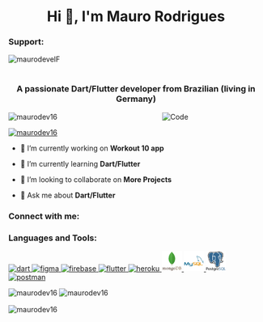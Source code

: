 <h1 align="center">Hi 👋, I'm Mauro Rodrigues</h1>
<h3 align="left">Support:</h3>
<p><a href="https://www.buymeacoffee.com/maurodevelF"> <img align="left" src="https://cdn.buymeacoffee.com/buttons/v2/default-yellow.png" height="50" width="210" alt="maurodevelF" /></a></p><br><br>
<h3 align="center">A passionate Dart/Flutter developer from Brazilian (living in Germany)</h3>
<img align="right" alt="Code" width="200" src="http://gifimgs.com/animations/anime/dragon-ball-z/Vegeta/vegeta_21.gif">

<p align="left"> <img src="https://komarev.com/ghpvc/?username=maurodev16&label=Profile%20views&color=0e75b6&style=flat" alt="maurodev16" /> </p>

<p align="left"> <a href="https://github.com/ryo-ma/github-profile-trophy"><img src="https://github-profile-trophy.vercel.app/?username=maurodev16" alt="maurodev16" /></a> </p>

- 🔭 I’m currently working on **Workout 10 app**

- 🌱 I’m currently learning **Dart/Flutter**

- 👯 I’m looking to collaborate on **More Projects**

- 💬 Ask me about **Dart/Flutter**

<h3 align="left">Connect with me:</h3>
<p align="left">
</p>

<h3 align="left">Languages and Tools:</h3>
<p align="left"> <a href="https://dart.dev" target="_blank" rel="noreferrer"> <img src="https://www.vectorlogo.zone/logos/dartlang/dartlang-icon.svg" alt="dart" width="40" height="40"/> </a> <a href="https://www.figma.com/" target="_blank" rel="noreferrer"> <img src="https://www.vectorlogo.zone/logos/figma/figma-icon.svg" alt="figma" width="40" height="40"/> </a> <a href="https://firebase.google.com/" target="_blank" rel="noreferrer"> <img src="https://www.vectorlogo.zone/logos/firebase/firebase-icon.svg" alt="firebase" width="40" height="40"/> </a> <a href="https://flutter.dev" target="_blank" rel="noreferrer"> <img src="https://www.vectorlogo.zone/logos/flutterio/flutterio-icon.svg" alt="flutter" width="40" height="40"/> </a> <a href="https://heroku.com" target="_blank" rel="noreferrer"> <img src="https://www.vectorlogo.zone/logos/heroku/heroku-icon.svg" alt="heroku" width="40" height="40"/> </a> <a href="https://www.mongodb.com/" target="_blank" rel="noreferrer"> <img src="https://raw.githubusercontent.com/devicons/devicon/master/icons/mongodb/mongodb-original-wordmark.svg" alt="mongodb" width="40" height="40"/> </a> <a href="https://www.mysql.com/" target="_blank" rel="noreferrer"> <img src="https://raw.githubusercontent.com/devicons/devicon/master/icons/mysql/mysql-original-wordmark.svg" alt="mysql" width="40" height="40"/> </a> <a href="https://www.postgresql.org" target="_blank" rel="noreferrer"> <img src="https://raw.githubusercontent.com/devicons/devicon/master/icons/postgresql/postgresql-original-wordmark.svg" alt="postgresql" width="40" height="40"/> </a> <a href="https://postman.com" target="_blank" rel="noreferrer"> <img src="https://www.vectorlogo.zone/logos/getpostman/getpostman-icon.svg" alt="postman" width="40" height="40"/> </a> </p>



<p><img align="left" src="https://github-readme-stats.vercel.app/api/top-langs?username=maurodev16&show_icons=true&locale=en&layout=compact" alt="maurodev16" /></p>

<p>&nbsp;<img align="letf" src="https://github-readme-stats.vercel.app/api?username=maurodev16&show_icons=true&locale=en" alt="maurodev16" /></p>

<p><img align="center" src="https://github-readme-streak-stats.herokuapp.com/?user=maurodev16&" alt="maurodev16" /></p>
